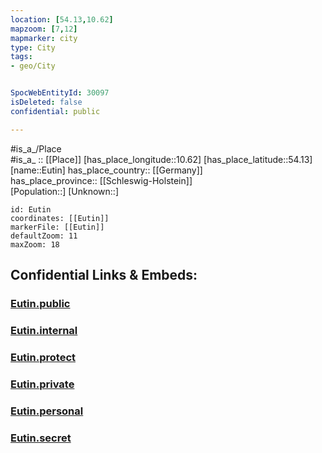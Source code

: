 ```yaml
---
location: [54.13,10.62] 
mapzoom: [7,12] 
mapmarker: city 
type: City
tags:
- geo/City


SpocWebEntityId: 30097
isDeleted: false
confidential: public

---
```

#is_a_/Place  
#is_a_ :: [[Place]] 
[has_place_longitude::10.62] 
[has_place_latitude::54.13] 
[name::Eutin] 
has_place_country:: [[Germany]]  
has_place_province:: [[Schleswig-Holstein]]  
[Population::] 
[Unknown::] 


```leaflet
id: Eutin
coordinates: [[Eutin]] 
markerFile: [[Eutin]] 
defaultZoom: 11 
maxZoom: 18
```


## Confidential Links & Embeds: 

### [Eutin.public](/_public/\Earth\Continent\Europe\Europe~Central\Germany\Germany~West\Schleswig-Holstein\counties~SH\Ostholstein\cities~OstholsteinEutin.public.md) 

### [Eutin.internal](/_internal/\Earth\Continent\Europe\Europe~Central\Germany\Germany~West\Schleswig-Holstein\counties~SH\Ostholstein\cities~OstholsteinEutin.internal.md) 

### [Eutin.protect](/_protect/\Earth\Continent\Europe\Europe~Central\Germany\Germany~West\Schleswig-Holstein\counties~SH\Ostholstein\cities~OstholsteinEutin.protect.md) 

### [Eutin.private](/_private/\Earth\Continent\Europe\Europe~Central\Germany\Germany~West\Schleswig-Holstein\counties~SH\Ostholstein\cities~OstholsteinEutin.private.md) 

### [Eutin.personal](/_personal/\Earth\Continent\Europe\Europe~Central\Germany\Germany~West\Schleswig-Holstein\counties~SH\Ostholstein\cities~OstholsteinEutin.personal.md) 

### [Eutin.secret](/_secret/\Earth\Continent\Europe\Europe~Central\Germany\Germany~West\Schleswig-Holstein\counties~SH\Ostholstein\cities~OstholsteinEutin.secret.md)

